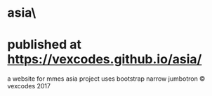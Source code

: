 

# asia\

# published at https://vexcodes.github.io/asia/

a website for mmes asia project
uses bootstrap narrow jumbotron
© vexcodes 2017
